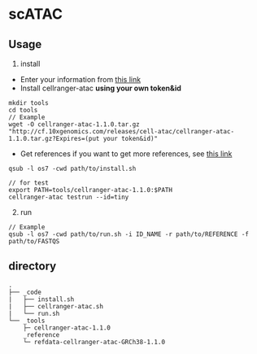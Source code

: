 # scATAC
## Usage
1. install
* Enter your information from [this link](https://support.10xgenomics.com/single-cell-atac/software/downloads/latest)
* Install cellranger-atac **using your own token&id**
```
mkdir tools
cd tools
// Example
wget -O cellranger-atac-1.1.0.tar.gz "http://cf.10xgenomics.com/releases/cell-atac/cellranger-atac-1.1.0.tar.gz?Expires=(put your token&id)"
```
* Get references
if you want to get more references, see [this link](https://support.10xgenomics.com/single-cell-atac/software/downloads/latest)
```
qsub -l os7 -cwd path/to/install.sh

// for test
export PATH=tools/cellranger-atac-1.1.0:$PATH
cellranger-atac testrun --id=tiny
```
2. run
```
// Example
qsub -l os7 -cwd path/to/run.sh -i ID_NAME -r path/to/REFERENCE -f path/to/FASTQS
```
## directory
```
.
├── _code
|   ├── install.sh
|   ├── cellranger-atac.sh
|   └── run.sh
└── _tools
    ├─ cellranger-atac-1.1.0
    _reference
    └─ refdata-cellranger-atac-GRCh38-1.1.0

```
